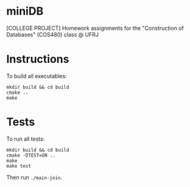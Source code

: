 # miniDB

[COLLEGE PROJECT] Homework assignments for the "Construction of Databases" (COS480) class @ UFRJ

# Instructions

To build all executables:

    mkdir build && cd build
    cmake ..
    make

# Tests

To run all tests:

    mkdir build && cd build
    cmake -DTEST=ON ..
    make
    make test

Then run `./main-join`.
